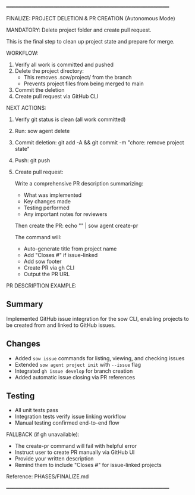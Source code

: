 ━━━━━━━━━━━━━━━━━━━━━━━━━━━━━━━━━━━━━━━━━━━━━━━━━━━━

FINALIZE: PROJECT DELETION & PR CREATION (Autonomous Mode)

MANDATORY: Delete project folder and create pull request.

This is the final step to clean up project state and prepare for merge.

WORKFLOW:
  1. Verify all work is committed and pushed
  2. Delete the project directory:
     - This removes .sow/project/ from the branch
     - Prevents project files from being merged to main
  3. Commit the deletion
  4. Create pull request via GitHub CLI

NEXT ACTIONS:
  1. Verify git status is clean (all work committed)
  2. Run: sow agent delete
  3. Commit deletion: git add -A && git commit -m "chore: remove project state"
  4. Push: git push
  5. Create pull request:

     Write a comprehensive PR description summarizing:
       - What was implemented
       - Key changes made
       - Testing performed
       - Any important notes for reviewers

     Then create the PR:
       echo "<your-pr-description>" | sow agent create-pr

     The command will:
       - Auto-generate title from project name
       - Add "Closes #<number>" if issue-linked
       - Add sow footer
       - Create PR via gh CLI
       - Output the PR URL

PR DESCRIPTION EXAMPLE:
  ## Summary

  Implemented GitHub issue integration for the sow CLI, enabling projects
  to be created from and linked to GitHub issues.

  ## Changes

  - Added `sow issue` commands for listing, viewing, and checking issues
  - Extended `sow agent project init` with `--issue` flag
  - Integrated `gh issue develop` for branch creation
  - Added automatic issue closing via PR references

  ## Testing

  - All unit tests pass
  - Integration tests verify issue linking workflow
  - Manual testing confirmed end-to-end flow

FALLBACK (if gh unavailable):
  - The create-pr command will fail with helpful error
  - Instruct user to create PR manually via GitHub UI
  - Provide your written description
  - Remind them to include "Closes #<number>" for issue-linked projects

Reference: PHASES/FINALIZE.md

━━━━━━━━━━━━━━━━━━━━━━━━━━━━━━━━━━━━━━━━━━━━━━━━━━━━
